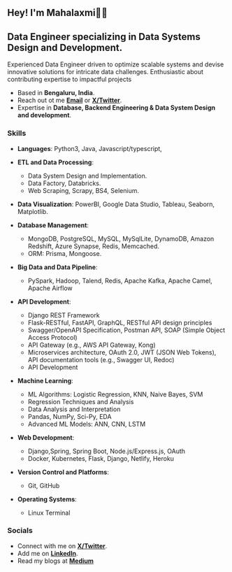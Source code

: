 ## Hey! I'm Mahalaxmi👋🏼

##  Data Engineer specializing in Data Systems Design and Development.  

Experienced Data Engineer driven to optimize scalable systems and devise innovative solutions for intricate data challenges. Enthusiastic about contributing expertise to impactful projects

- Based in **Bengaluru, India**.
- Reach out ot me [**Email**](mailto:mahaginnam@gmail.com) or [**X/Twitter**](https://www.twitter.com/Mahaginnam).
- Expertise in **Database, Backend Engineering & Data System Design and development**.

### Skills

- **Languages**: Python3, Java, Javascript/typescript,

- **ETL and Data Processing**:
  - Data System Design and Implementation.
  - Data Factory, Databricks. 
  - Web Scraping, Scrapy, BS4, Selenium.

- **Data Visualization**: PowerBI, Google Data Studio, Tableau, Seaborn, Matplotlib.

- **Database Management**:
  - MongoDB, PostgreSQL, MySQL, MySqlLite, DynamoDB, Amazon Redshift, Azure Synapse, Redis, Memcached. 
  - ORM: Prisma, Mongoose.

- **Big Data and Data Pipeline**:
  - PySpark, Hadoop, Talend, Redis, Apache Kafka, Apache Camel, Apache Airflow 

- **API Development**:
  - Django REST Framework
  - Flask-RESTful, FastAPI, GraphQL, RESTful API design principles
  - Swagger/OpenAPI Specification, Postman API, SOAP (Simple Object Access Protocol)
  - API Gateway (e.g., AWS API Gateway, Kong)
  - Microservices architecture, OAuth 2.0, JWT (JSON Web Tokens), API documentation tools (e.g., Swagger UI, Redoc)
  - API Development

- **Machine Learning**:
  - ML Algorithms: Logistic Regression, KNN, Naive Bayes, SVM
  - Regression Techniques and Analysis
  - Data Analysis and Interpretation
  - Pandas, NumPy, Sci-Py, EDA
  - Advanced ML Models: ANN, CNN, LSTM

- **Web Development**:
  - Django,Spring, Spring Boot, Node.js/Express.js, OAuth
  - Docker, Kubernetes, Flask, Django, Netlify, Heroku

- **Version Control and Platforms**:
  - Git, GitHub

- **Operating Systems**:
  - Linux Terminal


### Socials

- Connect with me on [**X/Twitter**](https://www.twitter.com/Mahaginnam).
- Add me on [**LinkedIn**](https://www.linkedin.com/in/g-mahalaxmi).
- Read my blogs at [**Medium**](https://medium.com/@mahaginnam)
